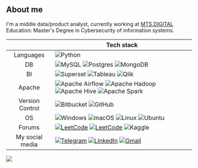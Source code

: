 ## About me
I'm a middle data/product analyst, currently working at [MTS.DIGITAL](https://mts-digital.ru/)  
Education: Master's Degree in Cybersecurity of information systems.

|          | Tech stack            |
|:-:|-|
|Languages      |![Python](https://img.shields.io/badge/python-3670A0?style=for-the-badge&logo=python&logoColor=ffdd54)|
|DB             |![MySQL](https://img.shields.io/badge/mysql-4479A1.svg?style=for-the-badge&logo=mysql&logoColor=white) ![Postgres](https://img.shields.io/badge/postgres-%23316192.svg?style=for-the-badge&logo=postgresql&logoColor=white) ![MongoDB](https://img.shields.io/badge/MongoDB-%234ea94b.svg?style=for-the-badge&logo=mongodb&logoColor=white)|
|BI|![Superset](https://img.shields.io/badge/Apache%20Superset-20A6C9.svg?style=for-the-badge&logo=Apache-Superset&logoColor=white) ![Tableau](https://img.shields.io/badge/Tableau-E97627.svg?style=for-the-badge&logo=Tableau&logoColor=white) ![Qlik](https://img.shields.io/badge/Qlik-009848.svg?style=for-the-badge&logo=Qlik&logoColor=white)|
|Apache         |![Apache Airflow](https://img.shields.io/badge/Apache%20Airflow-017CEE?style=for-the-badge&logo=Apache%20Airflow&logoColor=white) ![Apache Hadoop](https://img.shields.io/badge/Apache%20Hadoop-66CCFF?style=for-the-badge&logo=apachehadoop&logoColor=black) ![Apache Hive](https://img.shields.io/badge/Apache%20Hive-FDEE21?style=for-the-badge&logo=apachehive&logoColor=black) ![Apache Spark](https://img.shields.io/badge/Apache_Spark-FFFFFF?style=for-the-badge&logo=apachespark&logoColor=#E35A16)|
|Version Control|![Bitbucket](https://img.shields.io/badge/bitbucket-%230047B3.svg?style=for-the-badge&logo=bitbucket&logoColor=white) ![GitHub](https://img.shields.io/badge/github-%23121011.svg?style=for-the-badge&logo=github&logoColor=white)|
|OS             |![Windows](https://img.shields.io/badge/Windows-0078D6?style=for-the-badge&logo=windows&logoColor=white) ![macOS](https://img.shields.io/badge/mac%20os-000000?style=for-the-badge&logo=apple&logoColor=white) ![Linux](https://img.shields.io/badge/Linux-FCC624?style=for-the-badge&logo=linux&logoColor=black) ![Ubuntu](https://img.shields.io/badge/Ubuntu-E95420?style=for-the-badge&logo=ubuntu&logoColor=white)|
|Forums         |[![LeetCode](https://img.shields.io/badge/-LeetCode-FFA116?style=for-the-badge&logo=LeetCode&logoColor=black)](https://leetcode.com/Sounds_like_a_plan/) [![LeetCode](https://img.shields.io/badge/dynamic/json?style=for-the-badge&labelColor=black&color=%23ffa116&label=Solved&query=solved&url=https%3A%2F%2Fleetcode-badge.vercel.app%2Fapi%2Fusers%2FSounds_like_a_plan&logo=leetcode&logoColor=yellow)](https://leetcode.com/Sounds_like_a_plan/) ![Kaggle](https://img.shields.io/badge/Kaggle-035a7d?style=for-the-badge&logo=kaggle&logoColor=white)|
|My social media|[![Telegram](https://img.shields.io/badge/Telegram-2CA5E0?style=for-the-badge&logo=telegram&logoColor=white)](https://t.me/data_analysis_it) [![LinkedIn](https://img.shields.io/badge/linkedin-%230077B5.svg?style=for-the-badge&logo=linkedin&logoColor=white)](https://www.linkedin.com/in/nikita-egorov-4961022bb/) [![Gmail](https://img.shields.io/badge/Gmail-D14836?style=for-the-badge&logo=gmail&logoColor=white)](mailto:negorov1337@gmail.com)|

[![](https://visitcount.itsvg.in/api?id=phantom-dreamer&label=Profile%20Views&color=11&pretty=false)](https://visitcount.itsvg.in)
